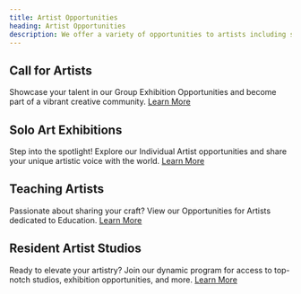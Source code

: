 ```yaml
---
title: Artist Opportunities
heading: Artist Opportunities
description: We offer a variety of opportunities to artists including solo and group exhibitions.
---
```


## Call for Artists ##
Showcase your talent in our Group Exhibition Opportunities and become part of a vibrant creative community.
[Learn More](#)

## Solo Art Exhibitions ##
Step into the spotlight! Explore our Individual Artist opportunities and share your unique artistic voice with the world.
[Learn More](#)

## Teaching Artists ##
Passionate about sharing your craft? View our Opportunities for Artists dedicated to Education.
[Learn More](#)

## Resident Artist Studios ##
Ready to elevate your artistry? Join our dynamic program for access to top-notch studios, exhibition opportunities, and more.
[Learn More](#)